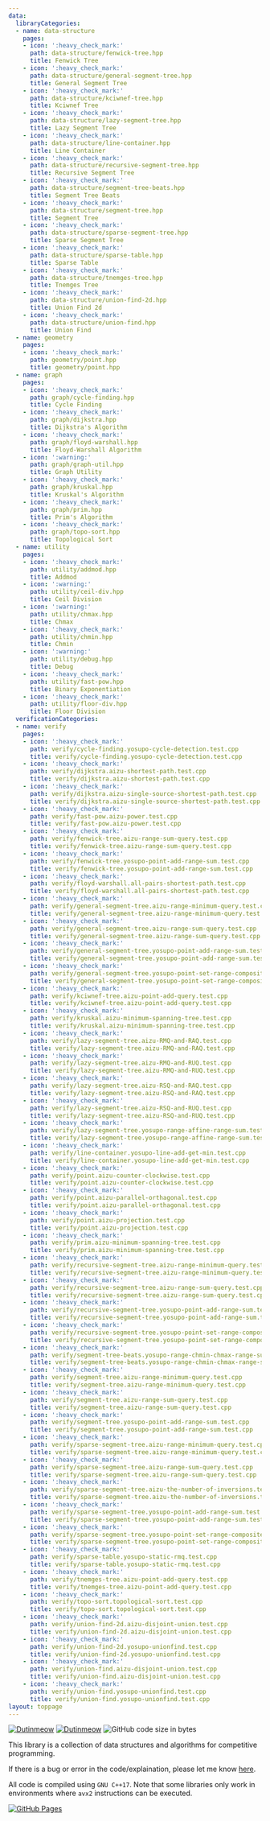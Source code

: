 ```yaml
---
data:
  libraryCategories:
  - name: data-structure
    pages:
    - icon: ':heavy_check_mark:'
      path: data-structure/fenwick-tree.hpp
      title: Fenwick Tree
    - icon: ':heavy_check_mark:'
      path: data-structure/general-segment-tree.hpp
      title: General Segment Tree
    - icon: ':heavy_check_mark:'
      path: data-structure/kciwnef-tree.hpp
      title: Kciwnef Tree
    - icon: ':heavy_check_mark:'
      path: data-structure/lazy-segment-tree.hpp
      title: Lazy Segment Tree
    - icon: ':heavy_check_mark:'
      path: data-structure/line-container.hpp
      title: Line Container
    - icon: ':heavy_check_mark:'
      path: data-structure/recursive-segment-tree.hpp
      title: Recursive Segment Tree
    - icon: ':heavy_check_mark:'
      path: data-structure/segment-tree-beats.hpp
      title: Segment Tree Beats
    - icon: ':heavy_check_mark:'
      path: data-structure/segment-tree.hpp
      title: Segment Tree
    - icon: ':heavy_check_mark:'
      path: data-structure/sparse-segment-tree.hpp
      title: Sparse Segment Tree
    - icon: ':heavy_check_mark:'
      path: data-structure/sparse-table.hpp
      title: Sparse Table
    - icon: ':heavy_check_mark:'
      path: data-structure/tnemges-tree.hpp
      title: Tnemges Tree
    - icon: ':heavy_check_mark:'
      path: data-structure/union-find-2d.hpp
      title: Union Find 2d
    - icon: ':heavy_check_mark:'
      path: data-structure/union-find.hpp
      title: Union Find
  - name: geometry
    pages:
    - icon: ':heavy_check_mark:'
      path: geometry/point.hpp
      title: geometry/point.hpp
  - name: graph
    pages:
    - icon: ':heavy_check_mark:'
      path: graph/cycle-finding.hpp
      title: Cycle Finding
    - icon: ':heavy_check_mark:'
      path: graph/dijkstra.hpp
      title: Dijkstra's Algorithm
    - icon: ':heavy_check_mark:'
      path: graph/floyd-warshall.hpp
      title: Floyd-Warshall Algorithm
    - icon: ':warning:'
      path: graph/graph-util.hpp
      title: Graph Utility
    - icon: ':heavy_check_mark:'
      path: graph/kruskal.hpp
      title: Kruskal's Algorithm
    - icon: ':heavy_check_mark:'
      path: graph/prim.hpp
      title: Prim's Algorithm
    - icon: ':heavy_check_mark:'
      path: graph/topo-sort.hpp
      title: Topological Sort
  - name: utility
    pages:
    - icon: ':heavy_check_mark:'
      path: utility/addmod.hpp
      title: Addmod
    - icon: ':warning:'
      path: utility/ceil-div.hpp
      title: Ceil Division
    - icon: ':warning:'
      path: utility/chmax.hpp
      title: Chmax
    - icon: ':heavy_check_mark:'
      path: utility/chmin.hpp
      title: Chmin
    - icon: ':warning:'
      path: utility/debug.hpp
      title: Debug
    - icon: ':heavy_check_mark:'
      path: utility/fast-pow.hpp
      title: Binary Exponentiation
    - icon: ':heavy_check_mark:'
      path: utility/floor-div.hpp
      title: Floor Division
  verificationCategories:
  - name: verify
    pages:
    - icon: ':heavy_check_mark:'
      path: verify/cycle-finding.yosupo-cycle-detection.test.cpp
      title: verify/cycle-finding.yosupo-cycle-detection.test.cpp
    - icon: ':heavy_check_mark:'
      path: verify/dijkstra.aizu-shortest-path.test.cpp
      title: verify/dijkstra.aizu-shortest-path.test.cpp
    - icon: ':heavy_check_mark:'
      path: verify/dijkstra.aizu-single-source-shortest-path.test.cpp
      title: verify/dijkstra.aizu-single-source-shortest-path.test.cpp
    - icon: ':heavy_check_mark:'
      path: verify/fast-pow.aizu-power.test.cpp
      title: verify/fast-pow.aizu-power.test.cpp
    - icon: ':heavy_check_mark:'
      path: verify/fenwick-tree.aizu-range-sum-query.test.cpp
      title: verify/fenwick-tree.aizu-range-sum-query.test.cpp
    - icon: ':heavy_check_mark:'
      path: verify/fenwick-tree.yosupo-point-add-range-sum.test.cpp
      title: verify/fenwick-tree.yosupo-point-add-range-sum.test.cpp
    - icon: ':heavy_check_mark:'
      path: verify/floyd-warshall.all-pairs-shortest-path.test.cpp
      title: verify/floyd-warshall.all-pairs-shortest-path.test.cpp
    - icon: ':heavy_check_mark:'
      path: verify/general-segment-tree.aizu-range-minimum-query.test.cpp
      title: verify/general-segment-tree.aizu-range-minimum-query.test.cpp
    - icon: ':heavy_check_mark:'
      path: verify/general-segment-tree.aizu-range-sum-query.test.cpp
      title: verify/general-segment-tree.aizu-range-sum-query.test.cpp
    - icon: ':heavy_check_mark:'
      path: verify/general-segment-tree.yosupo-point-add-range-sum.test.cpp
      title: verify/general-segment-tree.yosupo-point-add-range-sum.test.cpp
    - icon: ':heavy_check_mark:'
      path: verify/general-segment-tree.yosupo-point-set-range-composite.test.cpp
      title: verify/general-segment-tree.yosupo-point-set-range-composite.test.cpp
    - icon: ':heavy_check_mark:'
      path: verify/kciwnef-tree.aizu-point-add-query.test.cpp
      title: verify/kciwnef-tree.aizu-point-add-query.test.cpp
    - icon: ':heavy_check_mark:'
      path: verify/kruskal.aizu-minimum-spanning-tree.test.cpp
      title: verify/kruskal.aizu-minimum-spanning-tree.test.cpp
    - icon: ':heavy_check_mark:'
      path: verify/lazy-segment-tree.aizu-RMQ-and-RAQ.test.cpp
      title: verify/lazy-segment-tree.aizu-RMQ-and-RAQ.test.cpp
    - icon: ':heavy_check_mark:'
      path: verify/lazy-segment-tree.aizu-RMQ-and-RUQ.test.cpp
      title: verify/lazy-segment-tree.aizu-RMQ-and-RUQ.test.cpp
    - icon: ':heavy_check_mark:'
      path: verify/lazy-segment-tree.aizu-RSQ-and-RAQ.test.cpp
      title: verify/lazy-segment-tree.aizu-RSQ-and-RAQ.test.cpp
    - icon: ':heavy_check_mark:'
      path: verify/lazy-segment-tree.aizu-RSQ-and-RUQ.test.cpp
      title: verify/lazy-segment-tree.aizu-RSQ-and-RUQ.test.cpp
    - icon: ':heavy_check_mark:'
      path: verify/lazy-segment-tree.yosupo-range-affine-range-sum.test.cpp
      title: verify/lazy-segment-tree.yosupo-range-affine-range-sum.test.cpp
    - icon: ':heavy_check_mark:'
      path: verify/line-container.yosupo-line-add-get-min.test.cpp
      title: verify/line-container.yosupo-line-add-get-min.test.cpp
    - icon: ':heavy_check_mark:'
      path: verify/point.aizu-counter-clockwise.test.cpp
      title: verify/point.aizu-counter-clockwise.test.cpp
    - icon: ':heavy_check_mark:'
      path: verify/point.aizu-parallel-orthagonal.test.cpp
      title: verify/point.aizu-parallel-orthagonal.test.cpp
    - icon: ':heavy_check_mark:'
      path: verify/point.aizu-projection.test.cpp
      title: verify/point.aizu-projection.test.cpp
    - icon: ':heavy_check_mark:'
      path: verify/prim.aizu-minimum-spanning-tree.test.cpp
      title: verify/prim.aizu-minimum-spanning-tree.test.cpp
    - icon: ':heavy_check_mark:'
      path: verify/recursive-segment-tree.aizu-range-minimum-query.test.cpp
      title: verify/recursive-segment-tree.aizu-range-minimum-query.test.cpp
    - icon: ':heavy_check_mark:'
      path: verify/recursive-segment-tree.aizu-range-sum-query.test.cpp
      title: verify/recursive-segment-tree.aizu-range-sum-query.test.cpp
    - icon: ':heavy_check_mark:'
      path: verify/recursive-segment-tree.yosupo-point-add-range-sum.test.cpp
      title: verify/recursive-segment-tree.yosupo-point-add-range-sum.test.cpp
    - icon: ':heavy_check_mark:'
      path: verify/recursive-segment-tree.yosupo-point-set-range-composite.test.cpp
      title: verify/recursive-segment-tree.yosupo-point-set-range-composite.test.cpp
    - icon: ':heavy_check_mark:'
      path: verify/segment-tree-beats.yosupo-range-chmin-chmax-range-sum.test.cpp
      title: verify/segment-tree-beats.yosupo-range-chmin-chmax-range-sum.test.cpp
    - icon: ':heavy_check_mark:'
      path: verify/segment-tree.aizu-range-minimum-query.test.cpp
      title: verify/segment-tree.aizu-range-minimum-query.test.cpp
    - icon: ':heavy_check_mark:'
      path: verify/segment-tree.aizu-range-sum-query.test.cpp
      title: verify/segment-tree.aizu-range-sum-query.test.cpp
    - icon: ':heavy_check_mark:'
      path: verify/segment-tree.yosupo-point-add-range-sum.test.cpp
      title: verify/segment-tree.yosupo-point-add-range-sum.test.cpp
    - icon: ':heavy_check_mark:'
      path: verify/sparse-segment-tree.aizu-range-minimum-query.test.cpp
      title: verify/sparse-segment-tree.aizu-range-minimum-query.test.cpp
    - icon: ':heavy_check_mark:'
      path: verify/sparse-segment-tree.aizu-range-sum-query.test.cpp
      title: verify/sparse-segment-tree.aizu-range-sum-query.test.cpp
    - icon: ':heavy_check_mark:'
      path: verify/sparse-segment-tree.aizu-the-number-of-inversions.test.cpp
      title: verify/sparse-segment-tree.aizu-the-number-of-inversions.test.cpp
    - icon: ':heavy_check_mark:'
      path: verify/sparse-segment-tree.yosupo-point-add-range-sum.test.cpp
      title: verify/sparse-segment-tree.yosupo-point-add-range-sum.test.cpp
    - icon: ':heavy_check_mark:'
      path: verify/sparse-segment-tree.yosupo-point-set-range-composite.test.cpp
      title: verify/sparse-segment-tree.yosupo-point-set-range-composite.test.cpp
    - icon: ':heavy_check_mark:'
      path: verify/sparse-table.yosupo-static-rmq.test.cpp
      title: verify/sparse-table.yosupo-static-rmq.test.cpp
    - icon: ':heavy_check_mark:'
      path: verify/tnemges-tree.aizu-point-add-query.test.cpp
      title: verify/tnemges-tree.aizu-point-add-query.test.cpp
    - icon: ':heavy_check_mark:'
      path: verify/topo-sort.topological-sort.test.cpp
      title: verify/topo-sort.topological-sort.test.cpp
    - icon: ':heavy_check_mark:'
      path: verify/union-find-2d.aizu-disjoint-union.test.cpp
      title: verify/union-find-2d.aizu-disjoint-union.test.cpp
    - icon: ':heavy_check_mark:'
      path: verify/union-find-2d.yosupo-unionfind.test.cpp
      title: verify/union-find-2d.yosupo-unionfind.test.cpp
    - icon: ':heavy_check_mark:'
      path: verify/union-find.aizu-disjoint-union.test.cpp
      title: verify/union-find.aizu-disjoint-union.test.cpp
    - icon: ':heavy_check_mark:'
      path: verify/union-find.yosupo-unionfind.test.cpp
      title: verify/union-find.yosupo-unionfind.test.cpp
layout: toppage
---
```

[![Dutinmeow](https://img.shields.io/endpoint?url=https%3A%2F%2Fatcoder-badges.now.sh%2Fapi%2Fatcoder%2Fjson%2FNyaan)](https://atcoder.jp/users/dutinmeow)
[![Dutinmeow](https://img.shields.io/endpoint?url=https%3A%2F%2Fatcoder-badges.now.sh%2Fapi%2Fcodeforces%2Fjson%2FNyaan)](https://codeforces.com/profile/dutin)
![GitHub code size in bytes](https://img.shields.io/github/languages/code-size/dutinmeow/library?style=flat-square)

This library is a collection of data structures and algorithms for competitive programming. 

If there is a bug or error in the code/explaination, please let me know [here](https://github.com/dutinmeow/library/issues/new/choose).

All code is compiled using `GNU C++17`. Note that some libraries only work in environments where `avx2` instructions can be executed.

[![GitHub Pages](https://img.shields.io/static/v1?label=GitHub+Pages&message=Homepage+&color=brightgreen&logo=github)](https://dutinmeow.github.io/)

